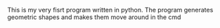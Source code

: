 This is my very fisrt program written in python. 
The program generates geometric shapes and makes them move around in the cmd
